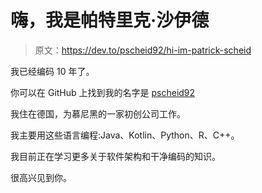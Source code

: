 # 嗨，我是帕特里克·沙伊德

> 原文：<https://dev.to/pscheid92/hi-im-patrick-scheid>

我已经编码 10 年了。

你可以在 GitHub 上找到我的名字是 [pscheid92](https://github.com/pscheid92)

我住在德国，为慕尼黑的一家初创公司工作。

我主要用这些语言编程:Java、Kotlin、Python、R、C++。

我目前正在学习更多关于软件架构和干净编码的知识。

很高兴见到你。